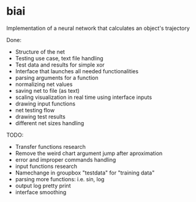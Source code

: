 # biai
Implementation of a neural network that calculates an object's trajectory

Done:
* Structure of the net
* Testing use case, text file handling
* Test data and results for simple xor
* Interface that launches all needed functionalities
* parsing arguments for a function
* normalizing net values
* saving net to file (as text)
* scaling visualization in real time using interface inputs
* drawing input functions
* net testing flow
* drawing test results
* different net sizes handling

TODO:
* Transfer functions research
* Remove the weird chart argument jump after aproximation
* error and improper commands handling
* input functions research
* Namechange in groupbox "testdata" for "training data"
* parsing more functions: i.e. sin, log
* output log pretty print
* interface smoothing
